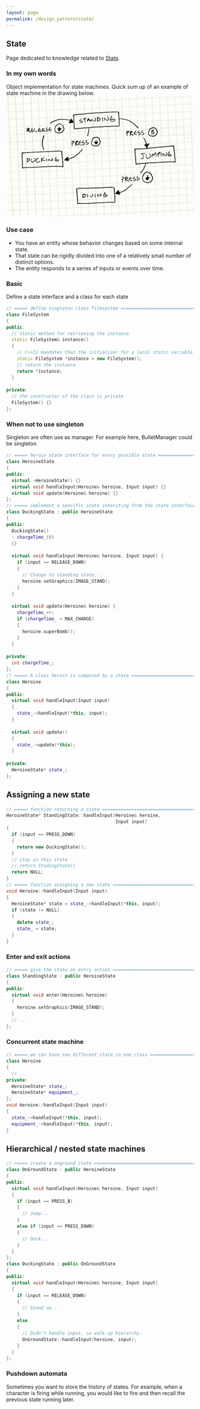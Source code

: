 ```yaml
---
layout: page
permalink: /design_pattern/state/
---
```


## State
Page dedicated to knowledge related to [State](https://gameprogrammingpatterns.com/state.html).

### In my own words
Object implementation for state machines. Quick sum up of an example of state machine in the drawing below.
![State machine](state.png)

### Use case
- You have an entity whose behavior changes based on some internal state.
- That state can be rigidly divided into one of a relatively small number of distinct options.
- The entity responds to a series of inputs or events over time.

### Basic
Define a state interface and a class for each state
```cpp
// ===== define singleton class filesystem ====================================
class FileSystem
{
public:
  // static method for retrieving the instance
  static FileSystem& instance()
  {
    // C++11 mandates that the initializer for a local static variable is only run once
    static FileSystem *instance = new FileSystem();
    // return the instance
    return *instance;
  }

private:
  // the constructor of the class is private
  FileSystem() {}
};
```

### When not to use singleton
Singleton are often use as manager. For example here, BulletManager could be singleton
```cpp
// ===== heroin state interface for every possible state ======================
class HeroineState
{
public:
  virtual ~HeroineState() {}
  virtual void handleInput(Heroine& heroine, Input input) {}
  virtual void update(Heroine& heroine) {}
};
// ===== implement a specific state inheriting from the state interface =======
class DuckingState : public HeroineState
{
public:
  DuckingState()
  : chargeTime_(0)
  {}

  virtual void handleInput(Heroine& heroine, Input input) {
    if (input == RELEASE_DOWN)
    {
      // Change to standing state...
      heroine.setGraphics(IMAGE_STAND);
    }
  }

  virtual void update(Heroine& heroine) {
    chargeTime_++;
    if (chargeTime_ > MAX_CHARGE)
    {
      heroine.superBomb();
    }
  }

private:
  int chargeTime_;
};
// ===== A class heroin is composed by a state ================================
class Heroine
{
public:
  virtual void handleInput(Input input)
  {
    state_->handleInput(*this, input);
  }

  virtual void update()
  {
    state_->update(*this);
  }

private:
  HeroineState* state_;
};
```

## Assigning a new state
```cpp
// ===== function returning a state ===========================================
HeroineState* StandingState::handleInput(Heroine& heroine,
                                         Input input)
{
  if (input == PRESS_DOWN)
  {
    return new DuckingState();
  }
  // stay in this state
  // return StadingState()
  return NULL;
}
// ===== function assigning a new state =======================================
void Heroine::handleInput(Input input)
{
  HeroineState* state = state_->handleInput(*this, input);
  if (state != NULL)
  {
    delete state_;
    state_ = state;
  }
}
```

### Enter and exit actions
```cpp
// ===== give the state an entry action =======================================
class StandingState : public HeroineState
{
public:
  virtual void enter(Heroine& heroine)
  {
    heroine.setGraphics(IMAGE_STAND);
  }
  // ...
};
```

### Concurrent state machine
```cpp
// ===== we can have two different state in one class =========================
class Heroine
{
  // ...
private:
  HeroineState* state_;
  HeroineState* equipment_;
};
void Heroine::handleInput(Input input)
{
  state_->handleInput(*this, input);
  equipment_->handleInput(*this, input);
}
```

## Hierarchical / nested state machines
```cpp
// ===== create a onground state ==============================================
class OnGroundState : public HeroineState
{
public:
  virtual void handleInput(Heroine& heroine, Input input)
  {
    if (input == PRESS_B)
    {
      // Jump...
    }
    else if (input == PRESS_DOWN)
    {
      // Duck...
    }
  }
};
class DuckingState : public OnGroundState
{
public:
  virtual void handleInput(Heroine& heroine, Input input)
  {
    if (input == RELEASE_DOWN)
    {
      // Stand up...
    }
    else
    {
      // Didn't handle input, so walk up hierarchy.
      OnGroundState::handleInput(heroine, input);
    }
  }
};
```

### Pushdown automata
Sometimes you want to store the history of states. For example, when a character is firing while running, you would like to fire and then recall the previous state running later.